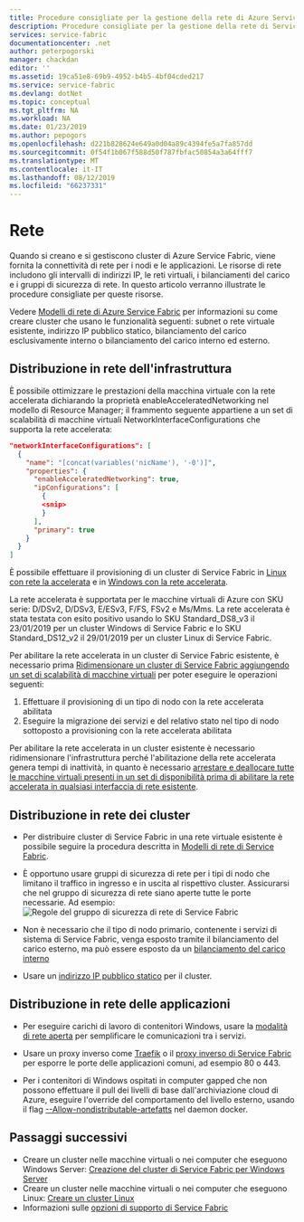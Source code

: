 ```yaml
---
title: Procedure consigliate per la gestione della rete di Azure Service Fabric | Microsoft Docs
description: Procedure consigliate per la gestione della rete di Service Fabric.
services: service-fabric
documentationcenter: .net
author: peterpogorski
manager: chackdan
editor: ''
ms.assetid: 19ca51e8-69b9-4952-b4b5-4bf04cded217
ms.service: service-fabric
ms.devlang: dotNet
ms.topic: conceptual
ms.tgt_pltfrm: NA
ms.workload: NA
ms.date: 01/23/2019
ms.author: pepogors
ms.openlocfilehash: d221b828624e649a0d04a89c4394fe5a7fa857dd
ms.sourcegitcommit: 0f54f1b067f588d50f787fbfac50854a3a64fff7
ms.translationtype: MT
ms.contentlocale: it-IT
ms.lasthandoff: 08/12/2019
ms.locfileid: "66237331"
---
```

# <a name="networking"></a>Rete

Quando si creano e si gestiscono cluster di Azure Service Fabric, viene fornita la connettività di rete per i nodi e le applicazioni. Le risorse di rete includono gli intervalli di indirizzi IP, le reti virtuali, i bilanciamenti del carico e i gruppi di sicurezza di rete. In questo articolo verranno illustrate le procedure consigliate per queste risorse.

Vedere [Modelli di rete di Azure Service Fabric](https://docs.microsoft.com/azure/service-fabric/service-fabric-patterns-networking) per informazioni su come creare cluster che usano le funzionalità seguenti: subnet o rete virtuale esistente, indirizzo IP pubblico statico, bilanciamento del carico esclusivamente interno o bilanciamento del carico interno ed esterno.

## <a name="infrastructure-networking"></a>Distribuzione in rete dell'infrastruttura
È possibile ottimizzare le prestazioni della macchina virtuale con la rete accelerata dichiarando la proprietà enableAcceleratedNetworking nel modello di Resource Manager; il frammento seguente appartiene a un set di scalabilità di macchine virtuali NetworkInterfaceConfigurations che supporta la rete accelerata:

```json
"networkInterfaceConfigurations": [
  {
    "name": "[concat(variables('nicName'), '-0')]",
    "properties": {
      "enableAcceleratedNetworking": true,
      "ipConfigurations": [
        {
        <snip>
        }
      ],
      "primary": true
    }
  }
]
```
È possibile effettuare il provisioning di un cluster di Service Fabric in [Linux con rete la accelerata](https://docs.microsoft.com/azure/virtual-network/create-vm-accelerated-networking-cli) e in [Windows con la rete accelerata](https://docs.microsoft.com/azure/virtual-network/create-vm-accelerated-networking-powershell).

La rete accelerata è supportata per le macchine virtuali di Azure con SKU serie: D/DSv2, D/DSv3, E/ESv3, F/FS, FSv2 e Ms/Mms. La rete accelerata è stata testata con esito positivo usando lo SKU Standard_DS8_v3 il 23/01/2019 per un cluster Windows di Service Fabric e lo SKU Standard_DS12_v2 il 29/01/2019 per un cluster Linux di Service Fabric.

Per abilitare la rete accelerata in un cluster di Service Fabric esistente, è necessario prima [Ridimensionare un cluster di Service Fabric aggiungendo un set di scalabilità di macchine virtuali](https://docs.microsoft.com/azure/service-fabric/virtual-machine-scale-set-scale-node-type-scale-out) per poter eseguire le operazioni seguenti:
1. Effettuare il provisioning di un tipo di nodo con la rete accelerata abilitata
2. Eseguire la migrazione dei servizi e del relativo stato nel tipo di nodo sottoposto a provisioning con la rete accelerata abilitata

Per abilitare la rete accelerata in un cluster esistente è necessario ridimensionare l'infrastruttura perché l'abilitazione della rete accelerata genera tempi di inattività, in quanto è necessario [arrestare e deallocare tutte le macchine virtuali presenti in un set di disponibilità prima di abilitare la rete accelerata in qualsiasi interfaccia di rete esistente](https://docs.microsoft.com/azure/virtual-network/create-vm-accelerated-networking-cli#enable-accelerated-networking-on-existing-vms).

## <a name="cluster-networking"></a>Distribuzione in rete dei cluster

* Per distribuire cluster di Service Fabric in una rete virtuale esistente è possibile seguire la procedura descritta in [Modelli di rete di Service Fabric](https://docs.microsoft.com/azure/service-fabric/service-fabric-patterns-networking).

* È opportuno usare gruppi di sicurezza di rete per i tipi di nodo che limitano il traffico in ingresso e in uscita al rispettivo cluster. Assicurarsi che nel gruppo di sicurezza di rete siano aperte tutte le porte necessarie. Ad esempio:  ![Regole del gruppo di sicurezza di rete di Service Fabric][NSGSetup]

* Non è necessario che il tipo di nodo primario, contenente i servizi di sistema di Service Fabric, venga esposto tramite il bilanciamento del carico esterno, ma può essere esposto da un [bilanciamento del carico interno](https://docs.microsoft.com/azure/service-fabric/service-fabric-patterns-networking#internal-only-load-balancer)

* Usare un [indirizzo IP pubblico statico](https://docs.microsoft.com/azure/service-fabric/service-fabric-patterns-networking#static-public-ip-address-1) per il cluster.

## <a name="application-networking"></a>Distribuzione in rete delle applicazioni

* Per eseguire carichi di lavoro di contenitori Windows, usare la [modalità di rete aperta](https://docs.microsoft.com/azure/service-fabric/service-fabric-networking-modes#set-up-open-networking-mode) per semplificare le comunicazioni tra i servizi.

* Usare un proxy inverso come [Traefik](https://docs.traefik.io/configuration/backends/servicefabric/) o il [proxy inverso di Service Fabric](https://docs.microsoft.com/azure/service-fabric/service-fabric-reverseproxy) per esporre le porte delle applicazioni comuni, ad esempio 80 o 443.

* Per i contenitori di Windows ospitati in computer gapped che non possono effettuare il pull dei livelli di base dall'archiviazione cloud di Azure, eseguire l'override del comportamento del livello esterno, usando il flag [--Allow-nondistributable-artefatts](https://docs.microsoft.com/virtualization/windowscontainers/about/faq#how-do-i-make-my-container-images-available-on-air-gapped-machines) nel daemon docker.

## <a name="next-steps"></a>Passaggi successivi

* Creare un cluster nelle macchine virtuali o nei computer che eseguono Windows Server: [Creazione del cluster di Service Fabric per Windows Server](service-fabric-cluster-creation-for-windows-server.md)
* Creare un cluster nelle macchine virtuali o nei computer che eseguono Linux: [Creare un cluster Linux](service-fabric-cluster-creation-via-portal.md)
* Informazioni sulle [opzioni di supporto di Service Fabric](service-fabric-support.md)

[NSGSetup]: ./media/service-fabric-best-practices/service-fabric-nsg-rules.png
